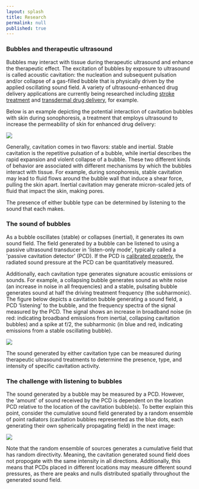 ```yaml
---
layout: splash
title: Research
permalink: null
published: true
---
```


### Bubbles and therapeutic ultrasound ###
Bubbles may interact with tissue during therapeutic ultrasound and enhance the therapeutic effect. The excitation of bubbles by exposure to ultrasound is called acoustic cavitation: the nucleation and subsequent pulsation and/or collapse of a gas-filled bubble that is physically driven by the applied oscillating sound field. A variety of ultrasound-enhanced drug delivery applications are currently being researched including [stroke treatment](http://med.uc.edu/ultrasound/research#topic1) and [transdermal drug delivery](http://www.sciencedirect.com/science/article/pii/S0168365914005896), for example. 

Below is an example depicting the potential interaction of cavitation bubbles with skin during sonophoresis, a treatment that employs ultrasound to increase the permeability of skin for enhanced drug delivery:


![]({{site.baseurl}}https://github.com/richkylet/richkylet.github.io/blob/master/images/skin_cavitation.jpg?raw=true)

Generally, cavitation comes in two flavors: stable and inertial. Stable cavitation is the repetitive pulsation of a bubble, while inertial describes the rapid expansion and violent collapse of a bubble. These two different kinds of behavior are associated with different mechanisms by which the bubbles interact with tissue. For example, during sonophoresis, stable cavitation may lead to fluid flows around the bubble wall that induce a shear force, pulling the skin apart. Inertial cavitation may generate micron-scaled jets of fluid that impact the skin, making pores. 

The presence of either bubble type can be determined by listening to the sound that each makes. 


### The sound of bubbles ###

As a bubble oscillates (stable) or collapses (inertial), it generates its own sound field. The field generated by a bubble can be listened to using a passive ultrasound transducer in 'listen-only mode', typically called a 'passive cavitation detector' (PCD). If the PCD is [calibrated properly](http://scitation.aip.org/content/asa/journal/jasa/138/3/10.1121/1.4929620), the radiated sound pressure at the PCD can be quantitatively measured.  

Additionally, each cavitation type generates signature acoustic emissions or sounds. For example, a collapsing bubble generates sound as white noise (an increase in noise in all frequencies) and a stable, pulsating bubble generates sound at half the driving treatment frequency (the subharmonic). The figure below depicts a cavitation bubble generating a sound field, a PCD ‘listening’ to the bubble, and the frequency spectra of the signal measured by the PCD. The signal shows an increase in broadband noise (in red: indicating broadband emissions from inertial, collapsing cavitation bubbles) and a spike at f/2, the subharmonic (in blue and red, indicating emissions from a stable oscillating bubble). 


![]({{site.baseurl}}https://github.com/richkylet/richkylet.github.io/blob/master/images/cavitationsound.jpg?raw=true)

The sound generated by either cavitation type can be measured during therapeutic ultrasound treatments to determine the presence, type, and intensity of specific cavitation activity. 

### The challenge with listening to bubbles ###
The sound generated by a bubble may be measured by a PCD. However, the 'amount' of sound received by the PCD is dependent on the location PCD relative to the location of the cavitation bubble(s). To better explain this point, consider the cumulative sound field generated by a random ensemble of point radiators (cavitation bubbles represented as the blue dots, each generating their own spherically propagating field) in the next image:

![]({{site.baseurl}}https://github.com/richkylet/richkylet.github.io/blob/master/images/x.gif?raw=true)

Note that the random ensemble of sources generates a cumulative field that has random directivity. Meaning, the cavitation generated sound field does not propogate with the same intensity in all directions. Additionally, this means that PCDs placed in different locations may measure different sound pressures, as there are peaks and nulls distributed spatially throughout the generated sound field. 
